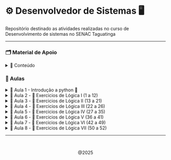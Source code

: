 # ⚙️ Desenvolvedor de Sistemas 🖥️

Repositório destinado as atividades realizadas no curso de Desenvolvimento de sistemas no SENAC Taguatinga

---
### 🗂️ Material de Apoio

<details>
    <summary> 🔗 Conteúdo </summary>

- 📁 <a href="algoritmo/Material/python_aula01.pdf">Lógica & interpretadores </a> 
- 📁 <a href="algoritmo/Material/python_aula02.pdf">Operadores Lógicos </a> 
- 📁 <a href="algoritmo/Material/python_aula03.pdf">Tipos de dados & condicionais </a> 
- 📁 <a href="algoritmo/Material/python_aula04.pdf"> Variáveis & Exercicios</a> 
- 💾 <a href="https://github.com/CrowvenTh/Santander-Python">Repositório de apoio</a>

---
  
</details>

### 🧮 Aulas

<details>
    <summary> 💠 Aula 1 - Introdução a python 🐍 </summary>

<br>
<p> 10/02/25 <p>

#### upper(): converte todas as letras para maiúsculas
~~~~ python
print(texto.upper())
~~~~

#### lower(): converte todas as letras para minúsculas
~~~~ python
print(texto.lower())
~~~~

#### capitalize(): converte a primeira letra para maiúscula e o restante para minúscula
~~~~ python
print(texto.capitalize())
~~~~

#### strip(): remove espaços em branco do início e do final da string
~~~~ python
print(texto.strip())
~~~~

#### replace(): substitui parte da string por outra
~~~~ python
print(texto.replace("Mundo", "Planeta"))
~~~~

#### sep: não é um método de string, é usado para definir o separador em print
~~~~ python
print("Python", "é", "uma", "linguagem", "fantástica", sep="-")
~~~~

#### count(): conta quantas vezes um determinado elemento aparece na string
~~~~ python
print(texto.count("o"))
~~~~

#### join(): junta os elementos de uma lista em uma única string usando um separador
~~~~ python
lista = ["maçã", "banana", "laranja"]
print(", ".join(lista))
~~~~

#### split(): divide a string em uma lista de substrings usando um separador
~~~~ python
print(texto.split(", "))
~~~~

#### len(): retorna o comprimento da string
~~~~ python
print(len(texto))
~~~~

#### type(): retorna o tipo de dado de uma variável
~~~~ python
print(type(texto))
~~~~

#### round()
~~~~ python
dividendo = 10
divisor = 3
resultado = dividendo / divisor
resultado_arredondado = round(resultado, 2)
~~~~

<p align="center"> 10/02/25 <p>

---

</details>


<details>
    <summary> 💠 Aula 2 - 📝 Exercicios de Lógica I (1 a 12) </summary>

<br>
<p> 11/02/25 <p>

## Exercicio #1 - Olá mundo!

#### imprima na tela a frase "Olá mundo!".    
~~~~ python
#Resolução:
print("olá mundo!")
~~~~

## Exercicio #2 - Imprimindo números

#### Crie um programa que imprima os números de 1 até 10.
~~~~ python

numero = [1,2,3,4,5,6,7,8,9,10]
print(numero)

# ou, usando while

numero = 1
while numero <= 10:
    print(numero)
    numero += 1
~~~~

## Exercicio #3 - Adição

#### Escreva um programa que calcule a soma de dois números.
~~~~ python
n1 = int(input("Insira o primeiro número: "))
n2 = int(input("Insira o segundo número: "))

print(f"A soma de {n1} + {n2} é igual a {n1+n2}")
~~~~

## Exercicio #4 - Multiplicação
#### Escreva um programa que calcule a multiplicação de dois números.
~~~~ python
num1 = 7
num2 = 3

print(f"O resultado de {num1}x{num2} é igual a {num1 * num2}")
~~~~

## Exercicio #5 - Divisão
#### Escreva um programa que calcule a Divisão de dois números.
~~~~ python
n1 = 21
n2 = 3

print(f"{n1} dividido por {n2} é igual a {n1 // n2}")
~~~~

## Exercicio #6 - Subtração
#### Escreva um programa que calcule a subtração de dois números.
~~~~ python
n1 = int(input("Insira o primeiro numero: "))
n2 = int(input("Insira o segundo numero: "))

print(f"{n1} - {n2} é igual a {n1 - n2}")
~~~~

## Exercicio #7 - Indice de string

- [Início:fim:passo] é uma forma de pegar uma parte de uma sequência, como uma string ou lista. Você pode usá-lo para:
  
- Se você usar apenas [::], isso copiará toda a sequência.

- Adicionando um número após o segundo dois pontos (por exemplo, [::2]), você selecionará elementos com um certo intervalo.
  
- Usando [::-1], você pode inverter a sequência.

- Use colchetes [ ] para acessar elementos individuais de uma string por meio de sua posição (índice).

- Lembre-se de que a indexação em Python começa em 0, ou seja, o primeiro caractere de uma string está no índice 0, o segundo no índice 1 e assim por diante.

- Você pode usar índices negativos para contar a partir do final da string. -1 refere-se ao último caractere, -2 ao penúltimo e assim por diante.

---

#### 1 - Dada a string "Python", imprima o primeiro caractere.
~~~~ python
string1 = "python"
print("#1 ", string1[0])
~~~~

#### 2 - Dada a string "Hello, World!", imprima o caractere "W".
~~~~ python
string2 = "Hello, world!"
print("#2 ", string2[-6])
~~~~

#### 3 - Dada a string "Data Science", imprima os três primeiros caracteres.
~~~~ python
string3 = "Data Science"
print("#3 ",string3[:3])
~~~~

#### 4 - Dada a string "Machine Learning", imprima os três últimos caracteres.
~~~~ python
string4 = "Machine Learning"
print("#4 ", string4[-3:])
~~~~

## Exercicio #8 - String de indice impar
#### Dada a string "Artificial Intelligence", imprima os caracteres nos índices ímpares.
~~~~ python
string = "Artificial Intelligence"

for i in range(1, len(string), 2):
    print(string[i], end=" ")
    
~~~~

## Exercicio #9 - String de indice par
#### Dada a string "Artificial Intelligence", imprima os caracteres nos índices pares.
~~~~ python

string = "Artificial Intelligence"

for i in range(0, len(string), 2):
    print(string[i], end=" ")
    
~~~~

## Exercicio #10 - Upper
#### Escreva um programa em Python que utilize a variável texto= "Olá mundo!" e imprima o texto em letras maiúsculas.
~~~~ python
texto = "Olá mundo!"

print(texto.upper())
~~~~

## Exercicio #11 - Lower
#### Defina a variável texto com o valor "Olá mundo!".
- Utilize o método lower() para converter todo o texto em letras minúsculas.
- Imprima o texto convertido em letras minúsculas.
~~~~ python
word = "Olá mundo!"

print(word.lower())
~~~~

## Exercicio #12 - capitalize
#### Escreva um programa em Python que utilize a variável texto= "olá mundo!" e imprima a primeira letra do texto em maiúscula.
- Defina a variável texto com o valor "olá mundo!".
- Utilize o método capitalize() para capitalizar a primeira letra do texto.
- Imprima o texto capitalizado.

~~~~ python

palavra = "olá mundo"

print(palavra.capitalize())
~~~~


<p align="center"> 11/02/25 <p>
</details>


<details>
    <summary> 💠 Aula 3 - 📝 Exercicios de Lógica II (13 a 21) </summary>

<br>
<p> 12/02/25 <p>

## Exercicio #13 - strip
#### Escreva um programa em Python que remove os espaços em branco do início e do final de uma variável frase =  " Hoje a noite está ótima ". Após remover os espaços em branco do início e do final, exiba o conteúdo da variável frase.

~~~~ python
frase = " Hoje a noite está ótima "
print(frase.strip())
~~~~
#### resultado: 
    Hoje a noite está ótima

## Exercicio #14 - Strip & replace
#### Escreva um programa em Python que realize as seguintes operações em uma frase pré-definida:

- A frase fornecida é: " O dia está bom, mas o tempo está chuvoso. "

- Remova quaisquer espaços em branco extras no início e no final da frase.

- Substitua todas as ocorrências da palavra "bom" por "ótimo".

- Ao final, o programa deve exibir a frase sem espaços extras e com as substituições realizadas.

~~~~ python
frase =  " O dia está bom, mas o tempo está chuvoso. "
print(frase.strip().replace("bom", "ótimo"))
~~~~
#### resultado:
    O dia está ótimo, mas o tempo está chuvoso. 

## Exercicio #15 - input com String
#### Instruções
O comando input() é usado para receber entrada do usuário em um programa Python. Ele solicita que o usuário insira algum valor a partir do teclado.

Exemplo:
~~~~ python
nome = input("Por favor, insira seu nome: ")
~~~~~
É importante notar que o input() sempre retorna uma string, então se você precisa de um número, deve converter o valor retornado para o tipo numérico apropriado (por exemplo, usando int() ou float()).

    str(valor): Converte o valor para uma string.
    int(valor): Converte uma string em um número inteiro.
    float(valor): Converte o valor para um número de ponto flutuante.

Escreva um programa em Python que solicite ao usuário para inserir seu nome. O programa deve exibir uma mensagem de boas-vindas personalizada, incluindo o nome inserido pelo usuário.

~~~~ python
nome = input("Bem vindo, insira seu nome: ")
print("O nome inserido foi:",nome)
~~~~
#### resultado
    Bem vindo, insira seu nome: Thiago 
    O nome inserido foi:  Thiago

## Exercicio #16 - input com adição
#### Instruções
O comando input() é usado para receber entrada do usuário em um programa Python. Ele solicita que o usuário insira algum valor a partir do teclado.

Exemplo:
~~~~ python
nome = input("Por favor, insira seu nome: ")
~~~~
É importante notar que o input() sempre retorna uma string, então se você precisa de um número, deve converter o valor retornado para o tipo numérico apropriado (por exemplo, usando int() ou float()).

    str(valor): Converte o valor para uma string.
    int(valor): Converte uma string em um número inteiro.
    float(valor): Converte o valor para um número de ponto flutuante.

Escreva um programa em Python que peça ao usuário para inserir dois números e calcule a soma desses números. Em seguida, exiba o resultado da soma.

~~~~ python
n1 = int(input("Insira o primeiro numero: "))
n2 = int(input("Insira o segundo numero: "))
soma = (n1 + n2)

print(f"{n1} + {n2} é igual a {soma}")
~~~~
#### resultado:
    Insira o primeiro numero: 21
    Insira o segundo numero: 7
    21 + 7 é igual a 28

## Exercicio #17 - input com subtração
#### Instruções
O comando input() é usado para receber entrada do usuário em um programa Python. Ele solicita que o usuário insira algum valor a partir do teclado.

Exemplo:
~~~~ python
nome = input("Por favor, insira seu nome: ")
~~~~
É importante notar que o input() sempre retorna uma string, então se você precisa de um número, deve converter o valor retornado para o tipo numérico apropriado (por exemplo, usando int() ou float()).

    str(valor): Converte o valor para uma string.
    int(valor): Converte uma string em um número inteiro.
    float(valor): Converte o valor para um número de ponto flutuante.

Escreva um programa em Python que peça ao usuário para inserir dois números e calcule a subtração do segundo número pelo primeiro. Em seguida, exiba o resultado da subtração.

~~~~ python
n1 = int(input("Insira o primeiro número: "))
n2 = int(input("Insira o segundo número: "))
sub = (n1 - n2)

print(f"{n1} - {n2} é igual a {sub}")
~~~~
#### resultado:
    Insira o primeiro número: 28
    Insira o segundo número: 7
    28 - 7 é igual a 21

## Exercicio #18 - input com divisão e arredondamento
#### Instruções
O comando input() é usado para receber entrada do usuário em um programa Python. Ele solicita que o usuário insira algum valor a partir do teclado.

Exemplo:
~~~~ python
nome = input("Por favor, insira seu nome: ")
~~~~

É importante notar que o input() sempre retorna uma string, então se você precisa de um número, deve converter o valor retornado para o tipo numérico apropriado (por exemplo, usando int() ou float()).

    str(valor): Converte o valor para uma string.
    int(valor): Converte uma string em um número inteiro.
    float(valor): Converte o valor para um número de ponto flutuante.

Escreva um programa em Python que peça ao usuário para inserir dois números e calcule a divisão do primeiro número pelo segundo número. Certifique-se de verificar se o segundo número não é zero antes de realizar a divisão. Em seguida, exiba o resultado da divisão.

    #Arredondar
    dividendo = 10
    divisor = 3
    resultado = dividendo / divisor

    resultado_arredondado = round(resultado, 2)

    print("O resultado da divisão é:", resultado_arredondado)

~~~~ python
n1 = float(input("Insira o primeiro número: "))
n2 = float(input("Insira o segundo número: "))

divArredondada = round(n1 / n2, 2)

print(f"{n1} dividido por {n2} é igual a {divArredondada}")
~~~~
#### resultado :
    Insira o primeiro número: 21.0
    Insira o segundo número: 3.0
    21 dividido por 3 é igual a 7.0

## Exercicio #19 - input com multiplicação
#### Instruções
O comando input() é usado para receber entrada do usuário em um programa Python. Ele solicita que o usuário insira algum valor a partir do teclado.

Exemplo:
~~~~ python
nome = input("Por favor, insira seu nome: ")
~~~~

É importante notar que o input() sempre retorna uma string, então se você precisa de um número, deve converter o valor retornado para o tipo numérico apropriado (por exemplo, usando int() ou float()).

            str(valor): Converte o valor para uma string.
            int(valor): Converte uma string em um número inteiro.
            float(valor): Converte o valor para um número de ponto flutuante.

Escreva um programa em Python que peça ao usuário para inserir dois números reais e calcule o produto desses números. Em seguida, exiba o resultado da multiplicação.

~~~~ python
number1 = int(input("Insira o primeiro número: "))
number2 = int(input("Insira o segundo número: "))
produto = (number1 * number2)

print(f"{number1} X {number2} é igual a {produto}")
~~~~
#### resultado:
    Insira o primeiro número: 7
    Insira o segundo número: 3
    7 x 3 é igual a 21

## Exercicio 20 - sep data
#### Escreva um programa em Python que solicite ao usuário informações sobre uma data (dia, mês e ano) e utilize o parâmetro sep na função print() para imprimir a data no formato "DD/MM/AAAA".
    Dia = 10
    Mês = 5
    Ano = 2014
    Exemplo: print(a , b , c ,sep='-')

~~~~ python
day = int(input("Insira o dia: "))
month = int(input("Insira o mês: "))
year = int(input("Insira o ano: "))

print(day, month, year, sep="/")

~~~~
#### resultado:
    Insira o dia: 12
    Insira o mês: 02
    Insira o ano: 2025
    12/2/2025

## Exercicio #21 - sep pessoa
#### Escreva um programa em Python que use o parâmetro sep na função print() para imprimir o nome, idade e altura de uma pessoa separados por um hífen.

~~~~ python
nome = str(input("Insira seu nome: "))
idade = int(input("Insira sua idade: "))
altura = float(input("Insira sua altura: "))

print(f"{nome} - {idade} - {altura}")
~~~~
#### resultado:
    Insira seu nome: Fulano
    Insira sua idade: 25
    Insira sua altura: 1.75
    Fulano - 25 - 1.75


<br>
<p align="center"> 12/02/25 <p>
</details>

<details>
    <summary> 💠 Aula 4 - 📝 Exercicios de Lógica III (22 a 26) </summary>

<br>
<p> 13/02/25 <p>

## Exercicio #22 - join
### 1 - Crie um programa em Python que aceite uma TUPLA de linguagens de programação e as junte em uma única String separada por hífens, verificar o tipo da variável antes e após a operação:

### Tupla -  É uma sequência de valores ordenados e imutáveis
~~~~ python
tupla = "Python", "Java", "C#", "C++", "PHP"
~~~~

#### resolução:
~~~~ python
tupla = "Python", "Java", "C#", "PHP"
print(tupla)
print(type(tupla))
tupla_join = "-".join(tupla)
print(tupla_join)
print(type(tupla_join))
~~~~
#### resultado: 
    ('Python', 'Java', 'C#', 'PHP')
    <class 'tuple'>
    Python-Java-C#-PHP
    <class 'str'>

### 2 - Crie um programa em Python que aceite uma Lista de linguagens de programação e as junte em uma  String separada por hífens, verificar o tipo da variável antes e após a operação: 

#### Lista -  É uma sequência de valores ordenados e mutáveis
~~~~ python
lista= ["Python", "Java", "C#", "C++", "PHP"]
~~~~ 

#### resolução:
~~~~ python
lista = ["Python", "Java", "C#", "PHP"]
print(lista)
print(type(lista))
lista_join = " - ".join(lista)
print(lista_join)
print(type(lista_join))
~~~~
#### resultado:
    ['Python', 'Java', 'C#', 'PHP']
    <class 'list'>
    Python - Java - C# - PHP
    <class 'str'>

### Instruções
Defina uma lista de linguagens de programação.
Utilize o método join() para juntar os elementos da lista/tupla em uma única String, separados por hífens.  

~~~~ python
x = " - ".join(lista)
~~~~
Imprima as Strings resultantes.

Para verificar o tipo de uma variável em Python, você pode usar a função embutida type(). Aqui está um exemplo:
~~~~ python
variavel = "Olá, mundo!"
print(type(variavel))  # Saída: <class 'str'>
~~~~

## Exercicio 23 - Split
#### Escreva um programa em Python que aceite uma sequência de linguagens de programação separadas por espaços. O programa deve dividir essa sequência em uma lista de linguagens individuais e imprimir a lista resultante. Ao final imprimir o tipo da variável.
~~~~ python
Linguagens  - "Python,Java,C#,C++,PHP"
~~~~~
Utilize o método split() para dividir a sequência em uma lista. split(", ")

    Split(",") - Determina o marcador de separação de palavras para compor lista

## ou 

~~~~ python
Linguagens  - "Python Java C# C++ PHP"
~~~~
Utilize o método split() para dividir a sequência em uma lista. split(" ")

    Split( ) - Determina o marcador de separação de palavras para compor lista

Imprima a lista resultante.

#### resolução:
~~~~ python
Linguagens = "Python Java C# C++ PHP"
l = Linguagens.split(" ")
print(l)
~~~~
### resultado:
    ['Python', 'Java', 'C#', 'C++', 'PHP']


## Exercicio #24 - len
#### Escreva um programa que solicite ao usuário para inserir uma palavra e imprima o número de caracteres na palavra, utilizando a função len().

Exemplo de saída:
~~~~ python
x = len(variável)
Digite uma palavra: Python
A palavra tem 6 caracteres.
~~~~ 

~~~~ python
var = str(input("Escreva uma palavra: "))

print(f"A palavra {var} tem {len(var)} caracteres")
~~~~
#### resultado:
    A palavra antonio tem 7 caracteres

## Exercicio #25 - Lista []
#### Crie um programa que receba a lista abaixo e imprima a linguaguem de programação:
~~~~ python
lista: ["Python","Java","C#","C++","PHP"]
print(lista[índice])
~~~~

#### resolução:
~~~~ python
lista = ["Python","Java","C#","C++","PHP"]
print(lista[1])
~~~~
#### resultado:
    Java

## Exercicio #26 - Tupla
#### Crie um programa que receba a tupla abaixo e imprima a linguem de programação: C++

    tupla: "Python","Java","C#","C++","PHP"

#### resolução: 
~~~~ python
tupla = "Python","Java","C#","C++","PHP"
print(tupla[3])
~~~~
#### resultado:
    C++


<br>
<p align="center"> 13/02/25 <p>
</details>

<details>
    <summary> 💠 Aula 5 - 📝 Exercicios de Lógica IV (27 a 35) </summary>

<br>
<p> 14/02/25 <p>

## Exercicio #27 - Format()
#### Escreva um programa em Python que utilize o método format() para formatar uma mensagem com informações pessoais. Você deve criar um dicionário chamado informacoes com as seguintes chaves e valores:

    Nome: "Ana"
    Idade: 35
    Cidade: "São Paulo"

Em seguida, utilize o método format() para imprimir uma mensagem no seguinte formato: "Olá, meu nome é [Nome], tenho [Idade] anos e moro em [Cidade].", onde [Nome], [Idade] e [Cidade] são espaços reservados que devem ser substituídos pelas informações contidas no dicionário informacoes.
Código Python que utiliza o método format() para formatar uma mensagem com informações pessoais:

    nome = "João"
    idade = 30

 Utilizando format() para inserir valores em uma string

    mensagem = "Olá, meu nome é {} e tenho {} anos.".format(nome, idade)
    print(mensagem)

### resolução: 
~~~~ python
Nome = input("Insira seu nome: ")
Idade = int(input("Insira sua idade: "))
Cidade = str(input("Digite uma cidade: "))

mensagem = "Olá, meu nome é {} e tenho {} anos, e moro em {}".format(Nome, Idade, Cidade)
print(mensagem)
~~~~

#### resultado: 
    Insira seu nome: Thiago
    Insira sua idade: 20
    Digite uma cidade: Belém
    Olá, meu nome é Thiago e tenho 20 anos, e moro em Belém

## Exercicio #28 - Format() II
#### Escreva um programa em Python que utilize o método format() para formatar uma mensagem com informações sobre um livro. Você deve criar variáveis para armazenar as seguintes informações:
- Título do livro: "O Pequeno Príncipe"
- Autor do livro: "Antoine de Saint-Exupéry"
- Ano de publicação: 1943
- Preço do livro (em reais): 39.90
Em seguida, utilize o método format() para imprimir uma mensagem no seguinte formato: "'{}' é um livro escrito por {}. Foi publicado em {} e custa R${}.". Substitua os espaços reservados pelos valores correspondentes das variáveis.

#### Definição de casas decimais
    
    print("A média das notas é: {:.2f}".format(media))

- : Indica o início da especificação de formatação.
- .2: Especifica o número de casas decimais que você deseja manter após o ponto decimal. No caso, .2 significa que você quer manter duas casas decimais.
- f: Indica que o valor a ser formatado é um número decimal (float).

### resolução: 
~~~~ python
lTitulo = "The witcher"
lAutor = "Andrzej Sapkowski"
anoPublicacao = 1990
lPreco = 79.90

livro = "'{}' é um livro escrito por {}. Foi publicado em {} e custa R${}.".format(lTitulo, lAutor, anoPublicacao, lPreco)
print(livro)
~~~~

#### resultado: 
    'The witcher' é um livro escrito por Andrzej Sapkowski. Foi publicado em 1990 e custa R$79.9.

## Exercicio #29 - Format() III
#### Escreva um programa em Python que utilize o método format() para formatar uma mensagem com informações sobre um produto. Você deve criar variáveis para armazenar as seguintes informações:
    
    Nome do produto: "Camiseta"
    Preço do produto: R$29.99
    Quantidade disponível: 100

Em seguida, utilize o método format() para imprimir uma mensagem no seguinte formato: 
    
    "Produto: [Nome], Preço: R$[Preço], Quantidade disponível: [Quantidade]. O valor total do estoque é R$[ValorEstoque]."

.Onde [Nome], [Preço] e [Quantidade] são espaços reservados que devem ser substituídos pelas informações corretas. Além disso, [ValorEstoque] representa o valor total do estoque, calculado multiplicando o preço pela quantidade disponível.

### resolução: 
~~~~ python
nomeProduto = "Camiseta"
precoProduto = 29.99
qtd = 100
valorEstoque = precoProduto * qtd

mensagem = "Produto: {}, Preço: R${}, Quantidade disponível: {}. O valor total do estoque é R${}.".format(nomeProduto, precoProduto, qtd, valorEstoque)
print(mensagem)
~~~~

#### resultado: 
    Produto: Camiseta, Preço: R$29.99, Quantidade disponível: 100. O valor total do estoque é R$2999.0.

## Exercicio #30 - F-String
#### Peça ao usuário para inserir seu nome. Em seguida, use uma f-string para exibir uma mensagem de saudação personalizada.

Solicita ao usuário que insira seu nome
    
    nome = input("Digite seu nome: ")

Exibe uma mensagem de saudação personalizada usando uma f-string

    mensagem = f"Olá, {nome}! Bem-vindo ao nosso programa."
    print(mensagem)

Casas decimais f" {valor:.2f}"

### resolução: 
~~~~ python
nome = input("Insira seu nome: ")
print(f"Olá {nome}, seja bem vindo!")
~~~~

#### resultado: 
    Insira seu nome: Thiago
    Olá Thiago, seja bem vindo!
    
## Exercicio #31 - f-string pessoa 
#### Peça ao usuário para inserir seu nome, idade e cidade. Em seguida, use uma f-string para exibir essas informações formatadas.
    
    nome = "João"
    idade = 30
    Cidade="Brasília"

### resolução: 
~~~~ python
nome =  input("insira seu nome: ")
idade = input("insira sua idade: ")
Cidade =  input("insira sua cidade: ")

print(f"Seu nome é {nome}, sua  idade é {idade} e você mora em {Cidade}")
~~~~

#### resultado: 

    insira seu nome: Thiago
    insira sua idade: 20
    insira sua cidade: Belém
    Seu nome é Thiago, sua  idade é 20 e você mora em Belém
    
## Exercicio #32 - condicional IF, ELSE
#### Utilizando if e else em Python:

    if condição:
        # Código a ser executado se a condição for verdadeira
    else:
        # Código a ser executado se a condição for falsa

Em Python, a indentação é fundamental para definir o bloco de código dentro das estruturas de controle. O código dentro do bloco if e else deve ser indentado para indicar que ele está condicionado àquela estrutura.

Os operadores de comparação (==, !=, <, >, <=, >=) são usados para comparar valores. Eles retornam True se a comparação for verdadeira e False caso contrário.

Você pode usar operadores lógicos (and, or, not) para combinar múltiplas condições em uma única instrução if.

Escreva um programa que solicite ao usuário para inserir dois números inteiros. O programa deve então verificar qual número é maior e imprimir uma mensagem correspondente.
    
### resolução: 
~~~~ python
num1 = int(input("Insira um número: "))
num2 = int(input("Insira outro número: "))

if num1 > num2:
    print(f"{num1} é maior que {num2}")
elif(num1 == num2):
    print(f"{num1} é igual a {num2}")
else: 
    print(f"{num1} é menor que {num2}")
~~~~

#### resultado: 
    
    Insira um número: 21
    Insira outro número: 07
    21 é maior que 7

## Exercicio #33 - Número positivo
#### Escreva um programa em Python que verifique se um número é positivo.

#### resolução:
~~~~ python
num = int(input("Insira um número: "))

if num > 0:
    print(num, "é número positivo")
elif num == 0:
    print(num, "é número neutro")
else:
    print(num, "é número negativo")
~~~~

#### resultado:
    Insira um número: 21
    21 é número positivo
## Exercicio #34 - Maior Idade
#### Crie um programa que verifique se uma pessoa pode votar com base em sua idade (idade >= 16).

#### resolução: 
~~~~ python
idade = int(input("Insira sua idade: "))

if(idade >= 18):
    print("Você é maior de idade!")
else:
    print("Você é menor de idade!")
~~~~

#### resultado:
    Insira sua idade: 16
    Você é menor de idade!

# Exercicio #35 - Par ou Impar
#### Crie um programa que determine se um número é par ou ímpar.
    Instrução
    resultado = 10 % 3 
    print(resultado) # Saída será 1, porque 10 dividido por 3 é igual a 3 com um resto de 1

#### resolução:
~~~~ python
number = int(input("insira um número: "))

if(number % 2 == 0):
    print("O número",number,"é par!")
else: 
    print("O número",number,"é impar!")
~~~~

#### resultado:
    insira um número: 21
    O número 21 é impar!

<br>
<p align="center"> 14/02/25 <p>
</details>

<details>
    <summary> 💠 Aula 6 - 📝 Exercicios de Lógica V (36 a 41) </summary>

<br>
<p> 17/02/25 <p>

## Exercicio #36 - If upper
#### Escreva um programa que verifique se uma palavra está toda em letras maiúsculas.

#### resolução:
~~~~ python
word = input("Insira uma palavra: ")

if word == word.upper(): #ou if word.isupper():
    print("A palavra está em letras maiúsculas")
else:
    print("A palavra está em letras minúsculas")
~~~~

#### resultado:
    Insira uma palavra: THIAGO
    A palavra está em letras maiúsculas
OU se a validação do IF for falsa:

    Insira uma palavra: thiago
    A palavra está em letras minúsculas

## Exercicio #37 - Count()
#### Faça um programa que transforme um texto todo em letras maiúsculas e conte quantas letras 'A' ele possui.

#### resolução:
~~~~ python
palavra = input("Insira uma palavra: ")

print(palavra.upper().count("A"))

# Outro jeito de fazer:
palavra = input("Insira uma palavra: ").upper()
contagem = palavra.count("A")
if contagem > 0:
    print(f"a palavra {palavra} contém {contagem} letras 'A'")
else: 
    print(f"a palavra {palavra} contém {contagem} letras 'A'")
~~~~
#### resultado:
    Insira uma palavra: banana 
    3

resolução da segunda forma:

    Insira uma palavra: banana
    a palavra BANANA contém 3 letras 'A'

## Exercicio #38 - lowerCase
#### Escreva um programa que verifique se uma palavra está toda em letras minúsculas.

#### resolução:
~~~~ python
palabra = str(input("Insira uma palavra: "))

if(palabra.islower()):
    print(f"A palavra {palabra} está escrita em letras minúsculas!")
else:
    print(f"A palavra {palabra} está escrita em letras maiúsculas!")
~~~~

#### resultado:
    Insira uma palavra: banana 
    A palavra banana está escrita em letras minúsculas!

OU se a validação do IF for falsa:

    Insira uma palavra: BANANA
    A palavra BANANA está escrita em letras maiúsculas!

## Exercicio #39 - Lower() & count()
#### Faça um programa que transforme um texto todo em letras minúsculas e conte quantas letras 'e' ele possui.

#### resolução:
~~~~ python
texto = input("Digite um texto: ").lower()
contE = texto.count("e")
if contE > 0:
    print(f"O texto '{texto}' contém {contE} letras 'e' ")
else: 
    print(f"O texto '{texto}' contém {contE} letras 'e' ")
~~~~
#### resultado:
    Digite um texto: Pelo futuro do conhecimento
    O texto 'pelo futuro do conhecimento' contém 3 letras 'e' 

## Exercicio #40 Desafio - palindromo
#### Crie um programa que verifique se um palavra é um palíndromo(Igual, quando lida de trás para frente).

#### resolução:
~~~~ python
palavra = input("escreva uma palavra: ")

if palavra == palavra[::-1]:
    print(f"A palavra {palavra} é um palíndromo")
else:
    print(f"A palavra {palavra} não é um palíndromo")
~~~~
#### resultado:
    escreva uma palavra: ovo
    A palavra ovo é um palíndromo

    # se não:

    escreva uma palavra: caqui
    A palavra caqui não é um palíndromo

## Exercicio #40 - If capitalize()
#### Crie um programa que verifique se a primeira letra é maiúscula, caso não seja, capitalize a primeira letra de uma palavra.

#### resolução:
~~~~ python
palavra = input("Digite uma palavra: ")

if palavra != palavra.capitalize():
    print(palavra.capitalize())
~~~~
#### resultado:
    Digite uma palavra: cachorro
    Cachorro

## Exercicio #41 - Elif()
#### 

    if condição_externa:
        # Código a ser executado se a condição externa for verdadeira
        if condição_interna:
            # Código a ser executado se a condição interna for verdadeira
        else:
            # Código a ser executado se a condição interna for falsa
    else:
        # Código a ser executado se a condição externa for falsa

Ou

    if condição_1:
        # Código a ser executado se condição_1 for verdadeira
    elif condição_2:
        # Código a ser executado se condição_1 for falsa e condição_2 for   verdadeira
    else:
        # Código a ser executado se nenhuma das condições anteriores for    verdadeira

#### resolução:
~~~~ python
numero = int(input("Digite um número: "))

if numero > 0:
    print("é número positivo")
elif numero < 0:
    print("é número negativo")
else: 
    print("é número neutro")
~~~~
#### resultado:
se a variavel for maior que 0

    Digite um número: 7
    é número positivo

se a variavel for menor que 0
    
    Digite um número: -1
    é número negativo

se a variavel for igual a 0
    
    Digite um número: 0
    é número neutro

<br>
<p align="center"> 17/02/25 <p>
</details>

<details>
   <summary> 💠 Aula 7 - 📝 Exercicios de Lógica VI (42 a 49) </summary>
<br>
<p> 18/02/25 <p>

## Exercicio #42 - Média de notas
#### Crie um programa que receba 4 notas de um aluno e calcule a média:
- Nota >= 6 Aprovado
- Nota < 6 e nota > 4 Recuperação
- Nota <= 4 Reprovado

#### resolução:
~~~~ python

count = 0
notaTotal = 0
while count < 4:
        nota = 0
        count += 1
        nota = float(input(f"Insira a {count}° nota: "))
        notaTotal += nota
        if(count == 4):
                media = (notaTotal / count)
                print(f"A média das nota é: {media:.1f}")
                if(media >= 6):
                        print("O aluno está aprovado!")
                elif(media < 6 and media > 4):
                        print("O aluno está de recuperação!")
                else:
                        print("O aluno está reprovado!")
~~~~
#### resultado:
Primeira validação do IF:

    Insira a 1° nota: 8.7
    Insira a 2° nota: 8.9
    Insira a 3° nota: 7.6
    Insira a 4° nota: 8.8
    A média das nota é: 8.5
    O aluno está aprovado!

Segunda validção ELIF:

    Insira a 1° nota: 6.4
    Insira a 2° nota: 5.7
    Insira a 3° nota: 6.1
    Insira a 4° nota: 3.8
    A média das nota é: 5.5
    O aluno está de recuperação!

Terceira validação ELSE:

    Insira a 1° nota: 2.3
    Insira a 2° nota: 4.6
    Insira a 3° nota: 5.0
    Insira a 4° nota: 1.6
    A média das nota é: 3.4
    O aluno está reprovado!

## Exercicio #43 - Positivo & impar 
#### Escreva um programa em Python que determine se um número digitado pelo usuário é um número positivo e ímpar.

#### resolução:
~~~~ python
numero = int(input("Insira um número: "))

if(numero % 2 != 0 and numero > 0):
    print(f"O número {numero} é impar e positivo")
elif(numero % 2 != 0 and numero < 0):
    print(f"O número {numero} é impar e negativo")
elif(numero % 2 == 0 and numero < 0):
    print(f"O número {numero} é par e negativo")
else:
    print(f"O número {numero} é par e positivo")
~~~~
#### resultado:
    Insira um número: 7
    O número 7 é impar e positivo
    ---
    Insira um número: -7
    O número -7 é impar e negativo
    ---
    Insira um número: -4
    O número -4 é par e negativo
    ---
    Insira um número: 4
    O número 4 é par e positivo

## Exercicio #44 - isalpha() 
#### Escreva um programa em Python que determine se uma palavra digitada pelo usuário somente contém letras, caso contenha algum valor numérico, informar que não contem apenas letras ou nenhuma letra.
    texto.isalpha()
- Ele retorna True se todos os caracteres são letras e False se pelo menos um caractere não for uma letra.

#### resolução:
~~~~ python
ut("Digite uma palavra: ")

if(palavra.isalpha()):
    print(f"A palavra '{palavra}' contém apenas letras")
elif(palavra == ""):
    print(f"A palavra não foi digitada")
else: 
    print(f"A palavra '{palavra}' não contém apenas letras")
~~~~
#### resultado:
    Digite uma palavra: thiago
    A palavra 'thiago' contém apenas letras
    ---
    Digite uma palavra: 
    A palavra não foi digitada
    ---
    Digite uma palavra: 721
    A palavra '721' não contém apenas letras

## Exercicio #45 - isdigit()
#### Escreva um programa em Python que determine se os números  digitados pelo usuário contém somente números, caso contenha algum valor não numérico, informar que é permitido somente números
    numeros.isdigit()
verificar se todos os caracteres na frase são dígitos de (0 a 9). Se todos os caracteres forem dígitos, a função retorna True, caso contrário, retorna False.

#### resolução:
~~~~ python
numero = input("digite um número: ")

if(numero == ""):
    print("nenhum número foi digitado")
elif(numero.isdigit()):
    print(f"o número digitado foi {numero}")
else:
    print(f"valor inválido o número não deve conter letras")
~~~~
#### resultado:
    digite um número: 
    nenhum número foi digitado
    ---
    digite um número: 21
    o número digitado foi 21
    ---
    digite um número: thiago
    valor inválido o número não deve conter letras

## Exercicio #46 - Contagem progressiva while()
#### Escreva um programa que conte de 1 a 10 usando um loop while e imprima cada número.
    while condição: 
        # Código a ser executado enquanto a condição for verdadeira

#### resolução:
~~~~ python
contador = 0
while contador < 10:
    contador += 1 # nessa posição o contador vai do 10 ao 1
    print(contador)
    # contador += 1 nessa posição o contador vai do 0 ao 9

# OU
    
for i in range(1, 11, +1):
    print(i)
~~~~
#### resultado:
    1
    2
    3
    4
    5
    6
    7
    8
    9
    10

## Exercicio #47 - Contagem Regressiva while()
#### Escreva um programa faça a contagem regressiva de 1 a 10 usando um loop while e imprima cada número.


while condição: 
      # Código a ser executado enquanto a condição for verdadeira


#### resolução:
~~~~ python
contador = 10
while contador > 0:
    # contador -= 1 nessa posição o contador vai do 9 ao 0
    print(contador)
    contador -= 1 # nessa posição o contador vai do 10 ao 1
~~~~
#### resultado:
    10
    9
    8
    7
    6
    5
    4
    3
    2
    1

# Exercicio #48 - contagem de pares
#### Escreva um programa que solicite ao usuário um número e depois imprima todos os números pares de 1 até esse número, usando um loop while

#### resolução:
~~~~ python

numero = int(input("Insira um número: "))
contador = 0
while contador < numero:
    contador += 2
    print(contador)

# ou 

numero = int(input("Insira um número: "))
contador = 0
while contador < numero:
    if (contador % 2 == 0):
        print(contador)
    contador += 1
~~~~
#### resultado:
    Insira um número: 10
    2
    4
    6
    8
    10

## Exercicio #49 - contagem de par regressivo
#### Escreva um programa que solicite ao usuário um número e depois imprima todos os números pares de 1 até esse número, imprimir em ordem decresce, usando um loop while.

#### resolução:
~~~~ python
numero = int(input("Insira um número: "))
contador = numero

while (contador > 0):
    if(contador % 2 == 0):
        print(contador)
    contador -= 1
~~~~

#### resultado:
    Insira um número: 10
    10
    8
    6
    4
    2

<br>
<p align="center"> 18/02/25 <p>
</details>

<details>
    <summary> 💠 Aula 8 - 📝 Exercicios de Lógica VII (50 a 52) </summary>
<br>
<p> 19/02/25 <p>


## Exercicio #50 - tabuada com while
#### Escreva um programa que imprima a tabuada de multiplicação de um número específico até 10, usando um loop while.

#### resolução:
~~~~ python
numero = int(input("Insira um número: "))
cont = 0

while cont <= 10:
    print(f"{numero} x {cont} = {numero * cont}")
    cont +=1
~~~~

#### resultado:
    Insira um número: 2
    2 x 0 = 0
    2 x 1 = 2
    2 x 2 = 4
    2 x 3 = 6
    2 x 4 = 8
    2 x 5 = 10
    2 x 6 = 12
    2 x 7 = 14
    2 x 8 = 16
    2 x 9 = 18
    2 x 10 = 20


## Exercicio #51 - validação de senha simples
#### Escreva um programa que solicite ao usuário que insira uma senha correta e continue pedindo até que a senha correta seja inserida, usando um loop while.
#### resolução:
~~~~ python
senha = input("Cadastre sua senha: ")
userSenha = input("Digite sua senha: ")

while True:
    if(senha != userSenha):
        print("Senha incorreta!")
        userSenha = input("Digite sua senha: ")
    else: 
        print("Senha Correta!")
        break
~~~~

#### resultado:
    Cadastre sua senha: thigs
    Digite sua senha: 123
    Senha incorreta!
    Digite sua senha: thigs
    Senha Correta!

## Exercicio #52 - soma acumulada
#### Escreva um programa que solicite ao usuário que insira números e calcule a soma desses números até que a soma ultrapasse um limite específico, usando um loop while

#### resolução:
~~~~ python
~~~~

#### resultado:



<p align="center"> 19/02/25 <p>
</details>

---
<br>
<p align="center">@2025</p>
